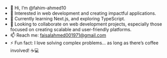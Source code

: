 - 👋 Hi, I’m @fahim-ahmed10
- 👀 Interested in web development and creating impactful applications.
- 🌱 Currently learning Next.js, and exploring TypeScript.
- 💞️ Looking to collaborate on web development projects, especially those focused on creating scalable and user-friendly platforms.
- 📫 Reach me: faisalahmed001971@gmail.com
- ⚡ Fun fact: I love solving complex problems... as long as there’s coffee involved! ☕💻

<!---
fahim-ahmed10/fahim-ahmed10 is a ✨ special ✨ repository because its `README.md` (this file) appears on your GitHub profile.
You can click the Preview link to take a look at your changes.
--->
